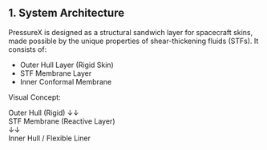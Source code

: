 ## 1. System Architecture

PressureX is designed as a structural sandwich layer for spacecraft skins, made possible by the unique properties of shear-thickening fluids (STFs). It consists of:

- Outer Hull Layer (Rigid Skin)  
- STF Membrane Layer  
- Inner Conformal Membrane  

Visual Concept:

Outer Hull (Rigid)
       ↓↓  
STF Membrane (Reactive Layer)  
       ↓↓  
Inner Hull / Flexible Liner
